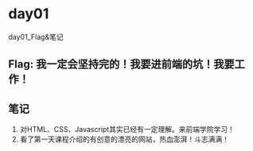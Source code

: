 # day01
day01_Flag&amp;笔记
## Flag: 我一定会坚持完的！我要进前端的坑！我要工作！
## 笔记
1. 对HTML、CSS、Javascript其实已经有一定理解。来前端学院学习！
2. 看了第一天课程介绍的有创意的漂亮的网站，热血澎湃！斗志满满！
